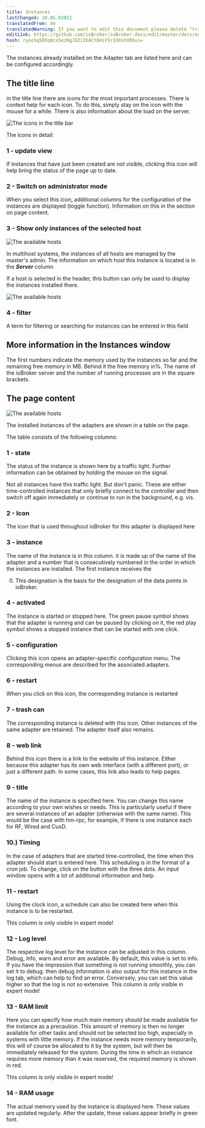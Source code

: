 ```yaml
---
title: Instances
lastChanged: 10.05.02021
translatedFrom: de
translatedWarning: If you want to edit this document please delete "translatedFrom" field, elsewise this document will be translated automatically again
editLink: https://github.com/ioBroker/ioBroker.docs/edit/master/docs/en/admin/instances.md
hash: ryoo5q50Xq8cxSezNgJU212bACYAHiFSrZdXotHE6us=
---
```

The instances already installed on the Adapter tab are listed here and can be configured accordingly.

## The title line
in the title line there are icons for the most important processes. There is context help for each icon. To do this, simply stay on the icon with the mouse for a while. There is also information about the load on the server.

![The icons in the title bar](../../de/admin/media/ADMIN_Instanzen_numbers.png)

The icons in detail:

### 1 - update view
If instances that have just been created are not visible, clicking this icon will help bring the status of the page up to date.

### 2 - Switch on administrator mode
When you select this icon, additional columns for the configuration of the instances are displayed (toggle function). Information on this in the section on page content.

### 3 - Show only instances of the selected host
![The available hosts](../../de/admin/media/ADMIN_Instanzen_hosts.png)

In multihost systems, the instances of all hosts are managed by the master's admin. The information on which host this instance is located is in the ***Server*** column

If a host is selected in the header, this button can only be used to display the instances installed there.

![The available hosts](../../de/admin/media/ADMIN_Instanzen_hosts.png)

### 4 - filter
A term for filtering or searching for instances can be entered in this field

## More information in the Instances window
The first numbers indicate the memory used by the instances so far and the remaining free memory in MB. Behind it the free memory in%. The name of the ioBroker server and the number of running processes are in the square brackets.

## The page content
![The available hosts](../../de/admin/media/ADMIN_Instanzen_numbers02.png)

The installed instances of the adapters are shown in a table on the page.

The table consists of the following columns:

### 1 - state
The status of the instance is shown here by a traffic light. Further information can be obtained by holding the mouse on the signal.

Not all instances have this traffic light. But don't panic. These are either time-controlled instances that only briefly connect to the controller and then switch off again immediately or continue to run in the background, e.g. vis.

### 2 - Icon
The icon that is used throughout ioBroker for this adapter is displayed here

### 3 - instance
The name of the instance is in this column. it is made up of the name of the adapter and a number that is consecutively numbered in the order in which the instances are installed. The first instance receives the

0. This designation is the basis for the designation of the data points in ioBroker.

### 4 - activated
The instance is started or stopped here. The green pause symbol shows that the adapter is running and can be paused by clicking on it, the red play symbol shows a stopped instance that can be started with one click.

### 5 - configuration
Clicking this icon opens an adapter-specific configuration menu. The corresponding menus are described for the associated adapters.

### 6 - restart
When you click on this icon, the corresponding instance is restarted

### 7 - trash can
The corresponding instance is deleted with this icon. Other instances of the same adapter are retained. The adapter itself also remains.

### 8 - web link
Behind this icon there is a link to the website of this instance. Either because this adapter has its own web interface (with a different port), or just a different path. In some cases, this link also leads to help pages.

### 9 - title
The name of the instance is specified here. You can change this name according to your own wishes or needs. This is particularly useful if there are several instances of an adapter (otherwise with the same name). This would be the case with hm-rpc, for example, if there is one instance each for RF, Wired and CuxD.

### 10.) Timing
In the case of adapters that are started time-controlled, the time when this adapter should start is entered here. This scheduling is in the format of a cron job. To change, click on the button with the three dots. An input window opens with a lot of additional information and help.

### 11 - restart
Using the clock icon, a schedule can also be created here when this instance is to be restarted.

This column is only visible in expert mode!

### 12 - Log level
The respective log level for the instance can be adjusted in this column. Debug, info, warn and error are available. By default, this value is set to info. If you have the impression that something is not running smoothly, you can set it to debug. then debug information is also output for this instance in the log tab, which can help to find an error. Conversely, you can set this value higher so that the log is not so extensive.
This column is only visible in expert mode!

### 13 - RAM limit
Here you can specify how much main memory should be made available for the instance as a precaution. This amount of memory is then no longer available for other tasks and should not be selected too high, especially in systems with little memory. If the instance needs more memory temporarily, this will of course be allocated to it by the system, but will then be immediately released for the system. During the time in which an instance requires more memory than it was reserved, the required memory is shown in red.

This column is only visible in expert mode!

### 14 - RAM usage
The actual memory used by the instance is displayed here. These values are updated regularly. After the update, these values appear briefly in green font.